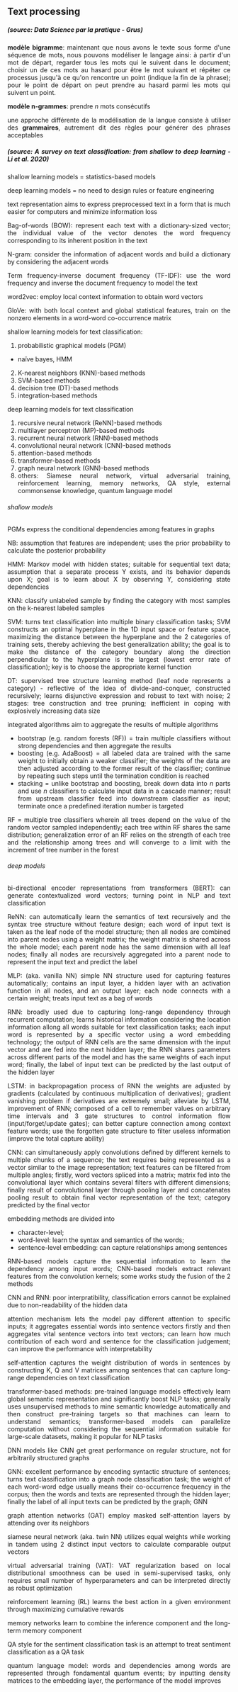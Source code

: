 ## Text processing

<style>body {text-align: justify}</style>

##### *(source: Data Science par la pratique - Grus)*

**modèle bigramme**: maintenant que nous avons le texte sous forme d'une séquence de mots, nous pouvons modéliser le langage ainsi: à partir d'un mot de départ, regarder tous les mots qui le suivent dans le document; choisir un de ces mots au hasard pour être le mot suivant et répéter ce processus jusqu'à ce qu'on rencontre un point (indique la fin de la phrase); pour le point de départ on peut prendre au hasard parmi les mots qui suivent un point.

**modèle n-grammes**: prendre *n* mots consécutifs

une approche différente de la modélisation de la langue consiste à utiliser des **grammaires**, autrement dit des règles pour générer des phrases acceptables


##### *(source: A survey on text classification: from shallow to deep learning - Li et al. 2020)*

shallow learning models = statistics-based models

deep learning models = no need to design rules or feature engineering


text representation aims to express preprocessed text in a form that is much easier for computers and minimize information loss

Bag-of-words (BOW): represent each text with a dictionary-sized vector; the individual value of the vector denotes the word frequency corresponding to its inherent position in the text

N-gram: consider the information of adjacent words and build a dictionary by considering the adjacent words

Term frequency-inverse document frequency (TF-IDF): use the word frequency and inverse the document frequency to model the text

word2vec: employ local context information to obtain word vectors

GloVe: with both local context and global statistical features, train on the nonzero elements in a word-word co-occurrence matrix

shallow learning models for text classification:

1) probabilistic graphical models (PGM)
- naïve bayes, HMM
2) K-nearest neighbors (KNN)-based methods
3) SVM-based methods
4) decision tree (DT)-based methods
5) integration-based methods

deep learning models for text classification
1) recursive neural network (ReNN)-based methods
2) multilayer perceptron (MP)-based methods
3) recurrent neural network (RNN)-based methods
4) convolutional neural network (CNN)-based methods
5) attention-based methods
6) transformer-based methods
7) graph neural network (GNN)-based methods
8) others: Siamese neural network, virtual adversarial training, reinforcement learning, memory networks, QA style, external commonsense knowledge, quantum language model

###### shallow models

PGMs express the conditional dependencies among features in graphs

NB: assumption that features are independent; uses the prior probability to calculate the posterior probability

HMM: Markov model with hidden states; suitable for sequential text data; assumption that a separate process Y exists, and its behavior depends upon X; goal is to learn about X by observing Y, considering state dependencies

KNN: classify unlabeled sample by finding the category with most samples on the k-nearest labeled samples

SVM: turns text classification into multiple binary classification tasks; SVM constructs an optimal hyperplane in the 1D input space or feature space, maximizing the distance between the hyperplane and the 2 categories of training sets, thereby achieving the best generalization ability; the goal is to make the distance of the category boundary along the direction perpendicular to the hyperplane is the largest (lowest error rate of classification); key is to choose the appropriate kernel function

DT: supervised tree structure learning method (leaf node represents a category) - reflective of the idea of divide-and-conquer, constructed recursively; learns disjunctive expression and robust to text with noise; 2 stages: tree construction and tree pruning; inefficient in coping with explosively increasing data size

integrated algorithms aim to aggregate the results of multiple algorithms
- bootstrap (e.g. random forests (RF)) = train multiple classifiers without strong dependencies and then aggregate the results
- boosting (e.g. AdaBoost) = all labeled data are trained with the same weight to initially obtain a weaker classifier; the weights of the data are then adjusted according to the former result of the classifier; continue by repeating such steps until the termination condition is reached
- stacking = unlike bootstrap and boosting, break down data into *n* parts and use *n* classifiers to calculate input data in a cascade manner; result from upstream classifier feed into downstream classifier as input; terminate once a predefined iteration number is targeted

RF = multiple tree classifiers wherein all trees depend on the value of the random vector sampled independently; each tree within RF shares the same distribution; generalization error of an RF relies on the strength of each tree and the relationship among trees and will converge to a limit with the increment of tree number in the forest

###### deep models

bi-directional encoder representations from transformers (BERT): can generate contextualized word vectors; turning point in NLP and text classification

ReNN: can automatically learn the semantics of text recursively and the syntax tree structure without feature design; each word of input text is taken as the leaf node of the model structure; then all nodes are combined into parent nodes using a weight matrix; the weight matrix is shared across the whole model; each parent node has the same dimension with all leaf nodes; finally all nodes are recursively aggregated into a parent node to represent the input text and predict the label 

MLP: (aka. vanilla NN) simple NN structure used for capturing features automatically; contains an input layer, a hidden layer with an activation function in all nodes, and an output layer; each node connects with a certain weight; treats input text as a bag of words

RNN: broadly used due to capturing long-range dependency through recurrent computation; learns historical information considering the location information allong all words suitable for text classification tasks; each input word is represented by a specific vector using a word embedding technology; the output of RNN cells are the same dimension with the input vector and are fed into the next hidden layer; the RNN shares parameters across different parts of the model and has the same weights of each input word; finally, the label of input text can be predicted by the last output of the hidden layer

LSTM: in backpropagation process of RNN the weights are adjusted by gradients (calculated by continuous multiplication of derivatives); gradient vanishing problem if derivatives are extremely small; alleviate by LSTM, improvement of RNN; composed of a cell to remember values on arbitrary time intervals and 3 gate structures to control information flow (input/forget/update gates); can better capture connection among context feature words; use the forgotten gate structure to filter useless information (improve the total capture ability)

CNN: can simultaneously apply convolutions defined by different kernels to multiple chunks of a sequence; the text requires being represented as a vector similar to the image representation; text features can be filtered from multiple angles; firstly, word vectors spliced into a matrix; matrix fed into the convolutional layer which contains several filters with different dimensions; finally result of convolutional layer through pooling layer and concatenates pooling result to obtain final vector representation of the text; category predicted by the final vector

embedding methods are divided into 
- character-level; 
- word-level: learn the syntax and semantics of the words;
- sentence-level embedding: can capture relationships among sentences

RNN-based models capture the sequential information to learn the dependency among input words; CNN-based models extract relevant features from the convolution kernels; some works study the fusion of the 2 methods

CNN and RNN: poor interpratibility, classification errors cannot be explained due to non-readability of the hidden data

attention mechanism lets the model pay different attention to specific inputs; it aggregates essential words into sentence vectors firstly and then aggregates vital sentence vectors into text vectors; can learn how much contribution of each word and sentence for the classification judgement; can improve the performance with interpretability

self-attention captures the weight distribution of words in sentences by constructing K, Q and V matrices among sentences that can capture long-range dependencies on text classification

transformer-based methods: pre-trained language models effectively learn global semantic representation and significantly boost NLP tasks; generally uses unsupervised methods to mine semantic knowledge automatically and then construct pre-training targets so that machines can learn to understand semantics; transformer-based models can parallelize computation without considering the sequential information suitable for large-scale datasets, making it popular for NLP tasks

DNN models like CNN get great performance on regular structure, not for arbitrarily structured graphs

GNN: excellent performance by encoding syntactic structure of sentences; turns text classification into a graph node classification task; the weight of each word-word edge usually means their co-occurrence frequency in the corpus; then the words and texts are represented through the hidden layer; finally the label of all input texts can be predicted by the graph; GNN 

graph attention networks (GAT) employ masked self-attention layers by attending over its neighbors

siamese neural network (aka. twin NN) utilizes equal weights while working in tandem using 2 distinct input vectors to calculate comparable output vectors

virtual adversarial training (VAT): VAT regularization based on local distributional smoothness can be used in semi-supervised tasks, only requires small number of hyperparameters and can be interpreted directly as robust optimization

reinforcement learning (RL) learns the best action in a given environment through maximizing cumulative rewards

memory networks learn to combine the inference component and the long-term memory component

QA style for the sentiment classification task is an attempt to treat sentiment classification as a QA task

quantum language model: words and dependencies among words are represented through fondamental quantum events; by inputting density matrices to the embedding layer, the performance of the model improves
